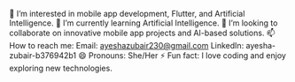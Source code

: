 👀 I’m interested in mobile app development, Flutter, and Artificial Intelligence.
🌱 I’m currently learning Artificial Intelligence.
💞️ I’m looking to collaborate on innovative mobile app projects and AI-based solutions.
📫 How to reach me:
Email: ayeshazubair230@gmail.com
LinkedIn: ayesha-zubair-b376942b1
😄 Pronouns: She/Her
⚡ Fun fact: I love coding and enjoy exploring new technologies.

<!---
ayeshazubair89/ayeshazubair89 is a ✨ special ✨ repository because its `README.md` (this file) appears on your GitHub profile.
You can click the Preview link to take a look at your changes.
--->
